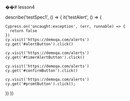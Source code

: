 ��#   l e s s o n 4 

describe('testSpec1', () => {
  it('testAlert', () => {
    
    Cypress.on('uncaught:exception', (err, runnable) => {
      return false
    })
    cy.visit('https://demoqa.com/alerts')
    cy.get('#alertButton').click()

    cy.visit('https://demoqa.com/alerts')
    cy.get('#timerAlertButton').click()

    cy.visit('https://demoqa.com/alerts')
    cy.get('#confirmButton').click()

    cy.visit('https://demoqa.com/alerts')
    cy.get('#promtButton').click();

  


  })
})
   
 
      
    
 
 
